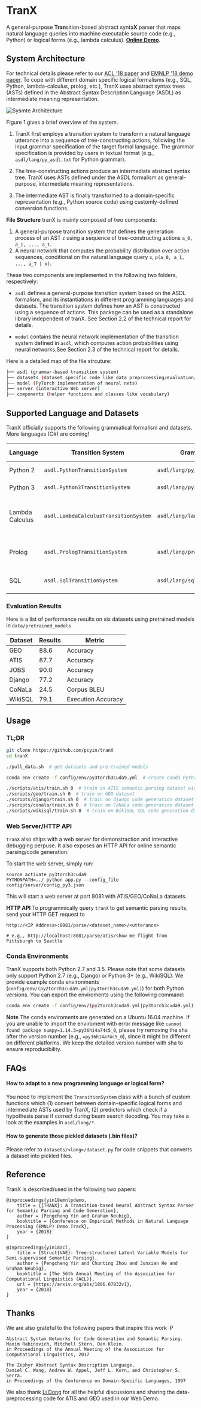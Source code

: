 # TranX

A general-purpose **Tran**sition-based abstract synta**X** parser 
that maps natural language queries into machine executable 
source code (e.g., Python) or logical forms (e.g., lambda calculus). **[Online Demo](http://moto.clab.cs.cmu.edu:8081/)**.

## System Architecture

For technical details please refer to our [ACL '18 paper](https://arxiv.org/abs/1806.07832) and [EMNLP '18 demo paper](https://arxiv.org/abs/1810.02720). 
To cope with different 
domain specific logical formalisms (e.g., SQL, Python, lambda-calculus, 
prolog, etc.), TranX uses abstract syntax trees (ASTs) defined in the 
Abstract Syntax Description Language (ASDL) as intermediate meaning
representation.

![Sysmte Architecture](doc/system.png)

Figure 1 gives a brief overview of the system.

1. TranX first employs a transition system to transform a natural language utterance into a sequence of tree-constructing actions, following the input grammar specification of the target formal language. The grammar specification is provided by users in textual format (e.g., `asdl/lang/py_asdl.txt` for Python grammar).

2. The tree-constructing actions produce an intermediate abstract syntax tree. TranX uses ASTs defined under the ASDL formalism as general-purpose, intermediate meaning representations.

3. The intermediate AST is finally transformed to a domain-specific representation (e.g., Python source code) using customly-defined conversion functions.

**File Structure** tranX is mainly composed of two components: 

1. A general-purpose transition system that defines the generation process of an AST `z`
 using a sequence of tree-constructing actions `a_0, a_1, ..., a_T`.
2. A neural network that computes the probability distribution over action sequences, conditional on the natural language query `x`, `p(a_0, a_1, ..., a_T | x)`.

These two components are implemented in the following two folders, respectively:

* `asdl` defines a general-purpose transition system based on the ASDL formalism, and its instantiations in different programming languages and datasets. The transition system defines how an AST is constructed using a sequence of actions. This package can be used as a standalone library independent of tranX. See Section 2.2 of the technical report for details.

* `model` contains the neural network implementation of the transition system defined in `asdl`, which computes action probabilities using neural networks.See Section 2.3 of the technical report for details.

Here is a detailed map of the file strcuture:
```bash
├── asdl (grammar-based transition system)
├── datasets (dataset specific code like data preprocessing/evaluation/etc.)
├── model (PyTorch implementation of neural nets)
├── server (interactive Web server)
├── components (helper functions and classes like vocabulary)
```

## Supported Language and Datasets

TranX officially supports the following grammatical formalism and datasets.
More languages (C#) are coming! 

Language | Transition System | Grammar Specification | Example Datasets
---------|--------------------| -------- | -------- 
Python 2   | `asdl.PythonTransitionSystem` | `asdl/lang/py/py_asdl.txt` | Django (Oda et al., 2015)
Python 3 | `asdl.Python3TransitionSystem` | `asdl/lang/py3/py3_asdl.simplified.txt` | CoNaLa (Yin et al., 2018) 
Lambda Calculus| `asdl.LambdaCalculusTransitionSystem` | `asdl/lang/lambda_asdl.txt` | ATIS, GeoQuery (Zettlemoyer and Collins, 2005)
Prolog | `asdl.PrologTransitionSystem` | `asdl/lang/prolog_asdl.txt`  | Jobs (Zettlemoyer and Collins, 2005)
SQL | `asdl.SqlTransitionSystem` | `asdl/lang/sql/sql_asdl.txt` | WikiSQL (Zhong et al., 2017)

### Evaluation Results

Here is a list of performance results on six datasets using pretrained models in `data/pretrained_models`

| Dataset | Results      | Metric             |
| ------- | ------------ | ------------------ |
| GEO     | 88.6         | Accuracy           |
| ATIS    | 87.7         | Accuracy           |
| JOBS    | 90.0         | Accuracy           |
| Django  | 77.2         | Accuracy           |
| CoNaLa  | 24.5         | Corpus BLEU        |
| WikiSQL | 79.1         | Execution Accuracy |


## Usage


### TL;DR

```bash
git clone https://github.com/pcyin/tranX
cd tranX

./pull_data.sh  # get datasets and pre-trained models

conda env create -f config/env/py3torch3cuda9.yml  # create conda Python environment.

./scripts/atis/train.sh 0  # train on ATIS semantic parsing dataset with random seed 0
./scripts/geo/train.sh 0  # train on GEO dataset
./scripts/django/train.sh 0  # train on django code generation dataset
./scripts/conala/train.sh 0  # train on CoNaLa code generation dataset
./scripts/wikisql/train.sh 0  # train on WikiSQL SQL code generation dataset
```

### Web Server/HTTP API

`tranX` also ships with a web server for demonstraction and interactive debugging perpuse. It also exposes an HTTP API for online semantic parsing/code generation.


To start the web server, simply run:

```
source activate py3torch3cuda9
PYTHONPATH=../ python app.py --config_file config/server/config_py3.json
```

This will start a web server at port 8081 with ATIS/GEO/CoNaLa datasets.



**HTTP API** To programmically query `tranX` to get semantic parsing results, send your HTTP GET request to

```
http://<IP Address>:8081/parse/<dataset_name>/<utterance>

# e.g., http://localhost:8081/parse/atis/show me flight from Pittsburgh to Seattle
```



### Conda Environments

TranX supports both Python 2.7 and 3.5. Please note that 
some datasets only support Python 2.7 (e.g., Django) or Python 3+ (e.g., WikiSQL). We provide example
conda environments (`config/env/(py2torch3cuda9.yml|py3torch3cuda9.yml)`) for both Python versions.
You can export the enviroments using the following command:

```bash
conda env create -f config/env/(py2torch3cuda9.yml|py3torch3cuda9.yml)
```

**Note** The conda enviroments are generated on a Ubuntu 16.04 machine. If you are unable to import the enviroment with error message like `cannot found package numpy=1.14.3=py36h14a74c5_0`, please try removing the sha after the version number (e.g., `=py36h14a74c5_0`), since it might be different on different platforms. We keep the detailed version number with sha to ensure reproducibility.



## FAQs

#### How to adapt to a new programming language or logical form?

You need to implement the 
`TransitionSystem` class with a bunch of custom functions which (1) convert between 
domain-specific logical forms and intermediate ASTs used by TranX, (2) predictors which 
check if a hypothesis parse if correct during beam search decoding.
You may take a look at the examples in `asdl/lang/*`.

#### How to generate those pickled datasets (.bin files)?

Please refer to `datasets/<lang>/dataset.py` for code snippets that converts 
a dataset into pickled files. 

## Reference

TranX is described/used in the following two papers:

```
@inproceedings{yin18emnlpdemo,
    title = {{TRANX}: A Transition-based Neural Abstract Syntax Parser for Semantic Parsing and Code Generation},
    author = {Pengcheng Yin and Graham Neubig},
    booktitle = {Conference on Empirical Methods in Natural Language Processing (EMNLP) Demo Track},
    year = {2018}
}

@inproceedings{yin18acl,
    title = {Struct{VAE}: Tree-structured Latent Variable Models for Semi-supervised Semantic Parsing},
    author = {Pengcheng Yin and Chunting Zhou and Junxian He and Graham Neubig},
    booktitle = {The 56th Annual Meeting of the Association for Computational Linguistics (ACL)},
    url = {https://arxiv.org/abs/1806.07832v1},
    year = {2018}
}
```

## Thanks

We are also grateful to the following papers that inspire this work :P
```
Abstract Syntax Networks for Code Generation and Semantic Parsing.
Maxim Rabinovich, Mitchell Stern, Dan Klein.
in Proceedings of the Annual Meeting of the Association for Computational Linguistics, 2017

The Zephyr Abstract Syntax Description Language.
Daniel C. Wang, Andrew W. Appel, Jeff L. Korn, and Christopher S. Serra.
in Proceedings of the Conference on Domain-Specific Languages, 1997
```

We also thank [Li Dong](http://homepages.inf.ed.ac.uk/s1478528/) for all the helpful discussions and sharing the data-preprocessing code for ATIS and GEO used in our Web Demo.
